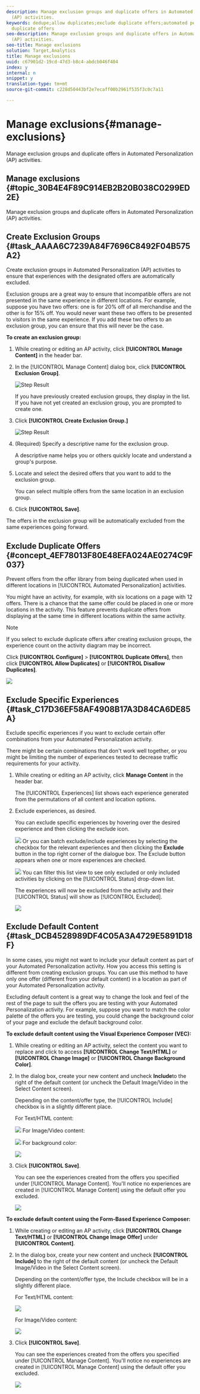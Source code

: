 ```yaml
---
description: Manage exclusion groups and duplicate offers in Automated Personalization
  (AP) activities.
keywords: dedupe;allow duplicates;exclude duplicate offers;automated personalization;disallow
  duplicate offers
seo-description: Manage exclusion groups and duplicate offers in Automated Personalization
  (AP) activities.
seo-title: Manage exclusions
solution: Target,Analytics
title: Manage exclusions
uuid: c67901d2-19cd-47d3-b8c4-abdcb046f404
index: y
internal: n
snippet: y
translation-type: tm+mt
source-git-commit: c228d50443bf2e7ecaff00b2961f535f3c0c7a11

---
```



# Manage exclusions{#manage-exclusions}

Manage exclusion groups and duplicate offers in Automated Personalization (AP) activities.

## Manage exclusions {#topic_30B4E4F89C914EB2B20B038C0299ED2E}

Manage exclusion groups and duplicate offers in Automated Personalization (AP) activities.

## Create Exclusion Groups {#task_AAAA6C7239A84F7696C8492F04B575A2}

Create exclusion groups in Automated Personalization (AP) activities to ensure that experiences with the designated offers are automatically excluded.

Exclusion groups are a great way to ensure that incompatible offers are not presented in the same experience in different locations. For example, suppose you have two offers: one is for 20% off of all merchandise and the other is for 15% off. You would never want these two offers to be presented to visitors in the same experience. If you add these two offers to an exclusion group, you can ensure that this will never be the case.

**To create an exclusion group:**

1. While creating or editing an AP activity, click **[!UICONTROL Manage Content]** in the header bar.
1. In the [!UICONTROL Manage Content] dialog box, click **[!UICONTROL Exclusion Group]**.

   ![Step Result](assets/exclusion_group_create.png)

   If you have previously created exclusion groups, they display in the list. If you have not yet created an exclusion group, you are prompted to create one.
1. Click **[!UICONTROL Create Exclusion Group.]**

   ![Step Result](assets/exclusion_group_create_dialog.png)

1. (Required) Specify a descriptive name for the exclusion group.

   A descriptive name helps you or others quickly locate and understand a group's purpose.
1. Locate and select the desired offers that you want to add to the exclusion group.

   You can select multiple offers from the same location in an exclusion group.
1. Click **[!UICONTROL Save]**.

The offers in the exclusion group will be automatically excluded from the same experiences going forward.

## Exclude Duplicate Offers {#concept_4EF78013F80E48EFA024AE0274C9F037}

Prevent offers from the offer library from being duplicated when used in different locations in [!UICONTROL Automated Personalization] activities.

You might have an activity, for example, with six locations on a page with 12 offers. There is a chance that the same offer could be placed in one or more locations in the activity. This feature prevents duplicate offers from displaying at the same time in different locations within the same activity.

>[!NOTE]
>
>If you select to exclude duplicate offers after creating exclusion groups, the experience count on the activity diagram may be incorrect.

Click **[!UICONTROL Configure]** > **[!UICONTROL Duplicate Offers]**, then click **[!UICONTROL Allow Duplicates]** or **[!UICONTROL Disallow Duplicates]**.

![](assets/duplicate_offers.png)

## Exclude Specific Experiences {#task_C17D36EF58AF4908B17A3D84CA6DE85A}

Exclude specific experiences if you want to exclude certain offer combinations from your Automated Personalization activity.

There might be certain combinations that don't work well together, or you might be limiting the number of experiences tested to decrease traffic requirements for your activity.

1. While creating or editing an AP activity, click **Manage Content** in the header bar.

   The [!UICONTROL Experiences] list shows each experience generated from the permutations of all content and location options.

1. Exclude experiences, as desired.

   You can exclude specific experiences by hovering over the desired experience and then clicking the exclude icon.

   ![](assets/exclude_exp_1.png)
Or you can batch exclude/include experiences by selecting the checkbox for the relevant experiences and then clicking the **Exclude** button in the top right corner of the dialogue box. The Exclude button appears when one or more experiences are checked.

   ![](assets/exclude_exp_2.png)
You can filter this list view to see only excluded or only included activities by clicking on the [!UICONTROL Status] drop-down list.

   The experiences will now be excluded from the activity and their [!UICONTROL Status] will show as [!UICONTROL Excluded].

   ![](assets/exclude_exp_3.png)

## Exclude Default Content {#task_DCB4528989DF4C05A3A4729E5891D18F}

In some cases, you might not want to include your default content as part of your Automated Personalization activity. How you access this setting is different from creating exclusion groups. You can use this method to have only one offer (different from your default content) in a location as part of your Automated Personalization activity.

Excluding default content is a great way to change the look and feel of the rest of the page to suit the offers you are testing with your Automated Personalization activity. For example, suppose you want to match the color palette of the offers you are testing, you could change the background color of your page and exclude the default background color.

**To exclude default content using the Visual Experience Composer (VEC):**

1. While creating or editing an AP activity, select the content you want to replace and click to access **[!UICONTROL Change Text/HTML]** or **[!UICONTROL Change Image]** or **[!UICONTROL Change Background Color]**.
1. In the dialog box, create your new content and uncheck **Include**to the right of the default content (or uncheck the Default Image/Video in the Select Content screen).

   Depending on the content/offer type, the [!UICONTROL Include] checkbox is in a slightly different place.

   For Text/HTML content:

   ![](assets/exclude_content_vec_1.png)
For Image/Video content:

   ![](assets/exclude_content_vec_2.png)
For background color:

   ![](assets/exclude_content_vec_3.png)

1. Click **[!UICONTROL Save]**.

   You can see the experiences created from the offers you specified under [!UICONTROL Manage Content]. You'll notice no experiences are created in [!UICONTROL Manage Content] using the default offer you excluded.

   ![](assets/exclude_content_vec_4.png)

**To exclude default content using the Form-Based Experience Composer:**

1. While creating or editing an AP activity, click **[!UICONTROL Change Text/HTML]** or **[!UICONTROL Change Image Offer]** under **[!UICONTROL Content]**.
1. In the dialog box, create your new content and uncheck **[!UICONTROL Include]** to the right of the default content (or uncheck the Default Image/Video in the Select Content screen).

   Depending on the content/offer type, the Include checkbox will be in a slightly different place.

   For Text/HTML content:

   ![](assets/exclude_content_form_1.png)

   For Image/Video content:

   ![](assets/exclude_content_form_2.png)

1. Click **[!UICONTROL Save]**.

   You can see the experiences created from the offers you specified under [!UICONTROL Manage Content]. You'll notice no experiences are created in [!UICONTROL Manage Content] using the default offer you excluded.

   ![](assets/exclude_content_form_3.png)
